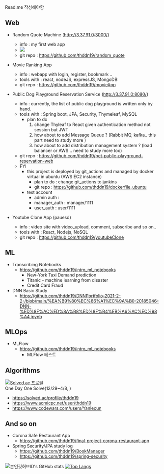 Read.me 작성해야함


Web 
- 
- Random Quote Machine  (http://3.37.91.0:3000/)
  - info : my first web app
  - <img src="https://img.shields.io/badge/React-20232A?style=for-the-badge&logo=react&logoColor=61DAFB"/>
  - git repo : https://github.com/thddn19/random_quote
  
- Movie Ranking App<br>
  - info : webapp with login, register, bookmark ..
  - tools with : react, nodeJS, expressJS, MongoDB
  - git repo : https://github.com/thddn19/movieApp 

 
- Public Dog Playground Reservation Service (http://3.37.91.0:8080/)
  - info : currently, the list of public dog playground is written only by hand.
  - tools with : Spring boot, JPA, Security, Thymeleaf, MySQL
    - plan to do
      1. change Thyleaf to React given authentication method not session but JWT
      2. how about to add Message Queue ? (Rabbit MQ, kafka.. this part need to study more )
      3. how about to add distribution management system ? (load balancer or AWS... need to study more too)
  - git repo : https://github.com/thddn19/pet-public-playground-reservation-web
  - FYI
    - this project is deployed by git_actions and managed by docker virtual in ubuntu (AWS EC2 instance)
      - plan to do : change git_actions to jankins 
      - git repo : https://github.com/thddn19/dockerfile_ubuntu
    - test account
      - admin auth : 
      - manager_auth : manager/1111
      - user_auth : user/1111

 - Youtube Clone App (pauesd)
   - info : video site with video_upload, comment, subscribe and so on..
   - tools with : React, Nodejs, NoSQL
   - git repo : https://github.com/thddn19/youtubeClone

ML 
- 
- Transcribing Notebooks
  - https://github.com/thddn19/intro_ml_notebooks
    - New-York Taxi Demand prediction 
    - Titanic - machine learning from disaster
    - Credit Card Fraud
- DNN Basic Study
  - https://github.com/thddn19/DNNPortfolio-2021-2-2-/blob/main/%EA%B9%80%EC%86%A1%EC%9A%B0-20185046-DNN-%ED%8F%AC%ED%8A%B8%ED%8F%B4%EB%A6%AC%EC%98%A4.ipynb
  
MLOps 
-
- MLFlow
  - https://github.com/thddn19/intro_ml_notebooks
    - MLFlow 테스트

Algorithms 
-
[![Solved.ac 프로필](http://mazassumnida.wtf/api/v2/generate_badge?boj=thddn19)](https://solved.ac/thddn19) <br>
One Day One Solve(12/29~4/8, )
- https://solved.ac/profile/thddn19
- https://www.acmicpc.net/user/thddn19
- https://www.codewars.com/users/Yanlecun

And so on
-
- Corona Safe Restaurant App
  - https://github.com/thddn19/final-project-corona-restaurant-app
- Spring Security/JPA study log
  - https://github.com/thddn19/BookManager
  - https://github.com/thddn19/spring-security

![본인깃허브ID's GitHub stats](https://github-readme-stats.vercel.app/api?username=thddn19&show_icons=true&theme=dark)
[![Top Langs](https://github-readme-stats.vercel.app/api/top-langs/?username=thddn19&layout=compact&theme=dark&langs_count=8)](https://github.com/yanlecun/github-readme-stats)
